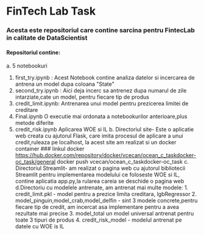 # FinTech Lab Task
### Acesta este repositoriul care contine sarcina pentru FintecLab in calitate de DataScientist
#### Repositoriul contine:

 a. 5 notebookuri
   1. first_try.ipynb : Acest Notebook contine analiza datelor si incercarea de antrena un model dupa coloana "State"
   2. second_try.ipynb : Aici deja incerc sa antrenez dupa numarul de zile intarziate,cate un model, pentru fiecare tip de produs
   3. credit_limit.ipynb: Antrenarea unui model pentru prezicerea limitei de creditare
   4. Final.ipynb O executie mai ordonata a notebookurilor anterioare,plus metode diferite
   5. credit_risk.ipynb Aplicarea WOE si IL
b. Directoriul site- Este o aplicatie web creata cu ajutorul Flask, care imita procesul de aplicare a unui credit,ruleaza pe localhost, la acest site am realizat si un docker container
    ### linkul docker
      https://hub.docker.com/repository/docker/vcecan/ocean_c_taskdocker-oc_task/general
      docker push vcecan/ocean_c_taskdocker-oc_task
c. Directoriul Streamlit- am realizat o pagina web cu ajutorul bibliotecii Streamlit pentru implementarea modelului ce foloseste WOE si IL, contine aplicatia app.py,la rularea careia se deschide o pagina web
d.Directoriu cu modelele antrenate, am antrenat mai multe modele:
    1. credit_limit.pkl - model pentru a prezice limita creditara, lgbRegressor
    2. model_pinguin,model_crab,model_delfin - sint 3 modele concrete,pentru fiecare tip de credit, am incercat asa implementare pentru a avea rezultate mai precise
    3. model_total un model universal antrenat pentru toate 3 tipuri de produs
    4. credit_risk_model - modelul antrenat pe datele cu WOE is IL

      

  

